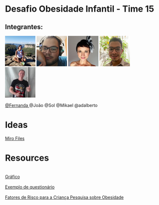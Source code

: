 # Desafio Obesidade Infantil - Time 15 

## Integrantes:

<p float="left">
  <img src="readmeFiles/pics/fernandapp.jpg" width="100" />
  <img src="readmeFiles/pics/joaopp.jpg" width="100" /> 
  <img src="readmeFiles/pics/solpp.jpg" width="100" />
  <img src="readmeFiles/pics/mikael.png" width="100" />
  <img src="readmeFiles/pics/adalbertopp.jpg" width="100" />
</p>

<a href= "https://github.com/coloque seu github aqui"> @Fernanda </a>
@João
@Sol
@Mikael
@adalberto

# Ideas

<a href = "https://miro.com/app/board/o9J_khtMfM0=/">Miro Files</a>

# Resources

<br><a href= "https://c3js.org/gettingstarted.html"> Gráfico </a></br>
<br><a href="https://global.rethinkobesity.com/patients.html#section-weight-management-goals"> Exemplo de questionário </a></br>
<br><a href="https://www.scielo.br/scielo.php?script=sci_arttext&pid=S0034-71672010000100012"> Fatores de Risco para a Criança Pesquisa sobre Obesidade</a></br>



